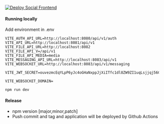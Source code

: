 [![Deploy Social Frontend](https://github.com/magnuspaal/social-frontend/actions/workflows/deploy.yml/badge.svg)](https://github.com/magnuspaal/social-frontend/actions/workflows/deploy.yml)

#### Running locally

Add environment in .env

```
VITE_AUTH_API_URL=http://localhost:8080/api/v1/auth
VITE_API_URL=http://localhost:8081/api/v1
VITE_FILE_API_URL=http://localhost:8082
VITE_FILE_API_V=/api/v1
VITE_FILE_API_MEDIA=media
VITE_MESSAGING_API_URL=http://localhost:8083/api/v1
VITE_WEBSOCKET_URL=http://localhost:8083/api/v1/messaging

VITE_JWT_SECRET=ouvezmcEqYLpP6yJc4oGHaNxppJjXiITfc1dl8ZW9ZI1uqLsjjqj56CjGCPP96Qf

VITE_WEBSOCKET_DOMAIN=
```

`npm run dev`

#### Release
  * npm version [major,minor,patch]
  * Push commit and tag and application will be deployed by Github Actions